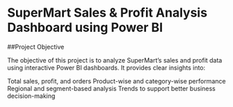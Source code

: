 # SuperMart Sales & Profit Analysis Dashboard using Power BI

##Project Objective

The objective of this project is to analyze SuperMart’s sales and profit data using interactive Power BI dashboards.
It provides clear insights into:

Total sales, profit, and orders
Product-wise and category-wise performance
Regional and segment-based analysis
Trends to support better business decision-making
